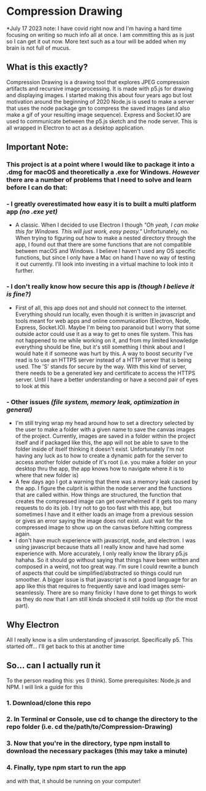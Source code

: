 # Compression Drawing

*July 17 2023 note: I have covid right now and I'm having a hard time focusing on writing so much info all at once. I am committing this as is just so I can get it out now. More text such as a tour will be added when my brain is not full of mucus.

## What is this exactly?
Compression Drawing is a drawing tool that explores JPEG compression artifacts and recursive image processing.
It is made with p5.js for drawing and displaying images.
I started making this about four years ago but lost motivation around the beginning of 2020
Node.js is used to make a server that uses the node package gm to compress the saved images (and also make a gif of your resulting image sequence).
Express and Socket.IO are used to communicate between the p5.js sketch and the node server.
This is all wrapped in Electron to act as a desktop application.

## **Important Note:**
### This project is at a point where I would like to package it into a .dmg for macOS and theoretically a .exe for Windows. **_However_** there are a number of problems that I need to solve and learn before I can do that:
###  - I greatly overestimated how easy it is to built a multi platform app *(no .exe yet)*
- A classic. When I decided to use Electron I though *"Oh yeah, I can make this for Windows. This will just work, easy peasy."* Unfortunately, no. When trying to figuring out how to make a nested directory through the app, I found out that there are some functions that are not compatible between macOS and Windows. I believe I haven't used any OS specific functions, but since I only have a Mac on hand I have no way of testing it out currently. I'll look into investing in a virtual machine to look into it further.

###  - I don't really know how secure this app is *(though I believe it is fine?)*
- First of all, this app does not and should not connect to the internet. Everything should run locally, even though it is written in javascript and tools meant for web apps and online communication (Electron, Node, Express, Socket.IO). Maybe I'm being too paranoid but I worry that some outside actor could use it as a way to get to ones file system. This has not happened to me while working on it, and from my limited knowledge everything should be fine, but it's still something I think about and I would hate it if someone was hurt by this. A way to boost security I've read is to use an HTTPS server instead of a HTTP server that is being used. The 'S' stands for secure by the way. With this kind of server, there needs to be a generated key and certificate to access the HTTPS server. Until I have a better understanding or have a second pair of eyes to look at this

###  - Other issues *(file system, memory leak, optimization in general)*
- I'm still trying wrap my head around how to set a directory selected by the user to make a folder with a given name to save the canvas images of the project. Currently, images are saved in a folder within the project itself and if packaged like this, the app will not be able to save to the folder inside of itself thinking it doesn't exist. Unfortunately I'm not having any luck as to how to create a dynamic path for the server to access another folder outside of it's root (i.e. you make a folder on your desktop thru the app, the app knows how to navigate where it is to where that new folder is)
- A few days ago I got a warning that there was a memory leak caused by the app. I figure the culprit is within the node server and the functions that are called within. How things are structured, the function that creates the compressed image can get overwhelmed if it gets too many requests to do its job. I try not to go too fast with this app, but sometimes I have and it either loads an image from a previous session or gives an error saying the image does not exist. Just wait for the compressed image to show up on the canvas before hitting compress again.
- I don't have much experience with javascript, node, and electron. I was using javascript because thats all I really know and have had some experience with. More accurately, I only really know the library p5.js hahaha. So it should go without saying that things have been written and composed in a weird, not too great way. I'm sure I could rewrite a bunch of aspects that could be simplified/abstracted so things could run smoother. A bigger issue is that javascript is not a good language for an app like this that requires to frequently save and load images semi-seamlessly. There are so many finicky I have done to get things to work as they do now that I am still kinda shocked it still holds up (for the most part).


## Why Electron
All I really know is a slim understanding of javascript. Specifically p5.
This started off... I'll get back to this at another time

## So... can I actually run it
To the person reading this: yes (I think).
Some prerequisites: Node.js and NPM. I will link a guide for this
### 1. Download/clone this repo
### 2. In Terminal or Console, use cd to change the directory to the repo folder (i.e. cd the/path/to/Compression-Drawing)
### 3. Now that you're in the directory, type npm install to download the necessary packages (this may take a minute)
### 4. Finally, type npm start to run the app
and with that, it should be running on your computer!
